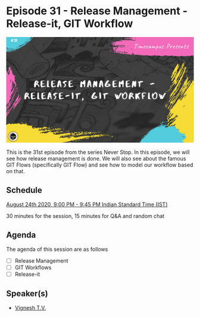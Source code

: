 # Episode 31 - Release Management - Release-it, GIT Workflow

![](31-ReleaseManagement.png)

This is the 31st episode from the series Never Stop. In this episode, we will see how release management is done. We will also see about the famous GIT Flows (specifically GIT Flow) and see how to model our workflow based on that.

## Schedule

[August 24th 2020, 9:00 PM - 9:45 PM Indian Standard Time (IST)]()

30 minutes for the session, 15 minutes for Q&A and random chat

## Agenda

The agenda of this session are as follows

- [ ] Release Management
- [ ] GIT Workflows
- [ ] Release-it

## Speaker(s)

- [Vignesh T.V.](http://tvvignesh.com/)
